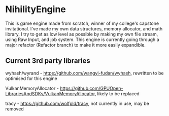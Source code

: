# NihilityEngine

This is game engine made from scratch, winner of my college's capstone invitational. I've made my own data structures, memory allocator, and math library. I try to get as low level as possible by making my own file stream, using Raw Input, and job system. This engine is currently going through a major 
refactor (Refactor branch) to make it more easily expandible.

## Current 3rd party libraries
wyhash/wyrand - https://github.com/wangyi-fudan/wyhash, rewritten to be optimised for this engine

VulkanMemoryAllocator - https://github.com/GPUOpen-LibrariesAndSDKs/VulkanMemoryAllocator, likely to be replaced

tracy - https://github.com/wolfpld/tracy, not currently in use, may be removed
